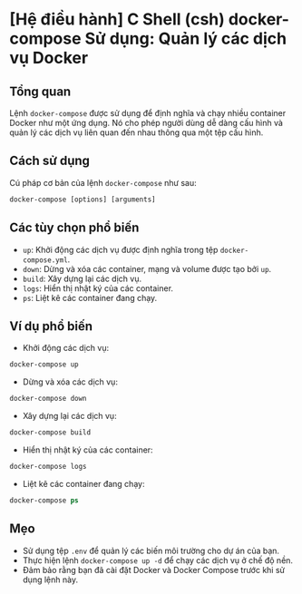 # [Hệ điều hành] C Shell (csh) docker-compose Sử dụng: Quản lý các dịch vụ Docker

## Tổng quan
Lệnh `docker-compose` được sử dụng để định nghĩa và chạy nhiều container Docker như một ứng dụng. Nó cho phép người dùng dễ dàng cấu hình và quản lý các dịch vụ liên quan đến nhau thông qua một tệp cấu hình.

## Cách sử dụng
Cú pháp cơ bản của lệnh `docker-compose` như sau:
```csh
docker-compose [options] [arguments]
```

## Các tùy chọn phổ biến
- `up`: Khởi động các dịch vụ được định nghĩa trong tệp `docker-compose.yml`.
- `down`: Dừng và xóa các container, mạng và volume được tạo bởi `up`.
- `build`: Xây dựng lại các dịch vụ.
- `logs`: Hiển thị nhật ký của các container.
- `ps`: Liệt kê các container đang chạy.

## Ví dụ phổ biến
- Khởi động các dịch vụ:
```csh
docker-compose up
```

- Dừng và xóa các dịch vụ:
```csh
docker-compose down
```

- Xây dựng lại các dịch vụ:
```csh
docker-compose build
```

- Hiển thị nhật ký của các container:
```csh
docker-compose logs
```

- Liệt kê các container đang chạy:
```csh
docker-compose ps
```

## Mẹo
- Sử dụng tệp `.env` để quản lý các biến môi trường cho dự án của bạn.
- Thực hiện lệnh `docker-compose up -d` để chạy các dịch vụ ở chế độ nền.
- Đảm bảo rằng bạn đã cài đặt Docker và Docker Compose trước khi sử dụng lệnh này.